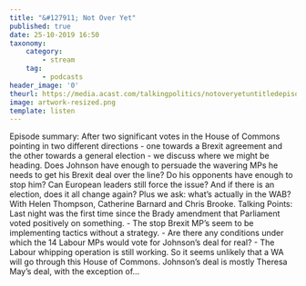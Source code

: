 ```yaml
---
title: "&#127911; Not Over Yet"
published: true
date: 25-10-2019 16:50
taxonomy:
    category:
	    - stream
    tag:
	    - podcasts
header_image: '0'
theurl: https://media.acast.com/talkingpolitics/notoveryetuntitledepisode/media.mp3
image: artwork-resized.png
template: listen
--- 
```

Episode summary: After two significant votes in the House of Commons pointing in two different directions - one towards a Brexit agreement and the other towards a general election - we discuss where we might be heading. Does Johnson have enough to persuade the wavering MPs he needs to get his Brexit deal over the line? Do his opponents have enough to stop him? Can European leaders still force the issue? And if there is an election, does it all change again? Plus we ask: what’s actually in the WAB? With Helen Thompson, Catherine Barnard and Chris Brooke. Talking Points: Last night was the first time since the Brady amendment that Parliament voted positively on something. - The stop Brexit MP’s seem to be implementing tactics without a strategy. - Are there any conditions under which the 14 Labour MPs would vote for Johnson’s deal for real? - The Labour whipping operation is still working. So it seems unlikely that a WA will go through this House of Commons. Johnson’s deal is mostly Theresa May’s deal, with the exception of…
